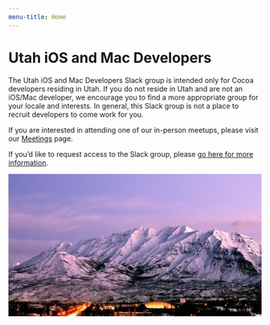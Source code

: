 ```yaml
---
menu-title: Home
---
```


# Utah iOS and Mac Developers

The Utah iOS and Mac Developers Slack group is intended only for Cocoa developers residing in Utah. If you do not reside in Utah and are not an iOS/Mac developer, we encourage you to find a more appropriate group for your locale and interests. In general, this Slack group is not a place to recruit developers to come work for you.

If you are interested in attending one of our in-person meetups, please visit our [Meetings](meetings) page.

If you’d like to request access to the Slack group, please [go here for more information](join).

![Utah landscape](resources/utah.jpg)
